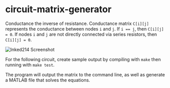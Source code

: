 # circuit-matrix-generator

Conductance the inverse of resistance. Conductance matrix `C[i][j]` represents the conductance between nodes `i` and `j`. If `i == j`, then `C[i][j] = 0`. If nodes `i` and `j` are not directly connected via series resistors, then `C[i][j] = 0`.

![Inked214 Screenshot](https://user-images.githubusercontent.com/97299316/163731221-494a93b7-89c9-4f7c-8df3-abe970092117.jpg)

For the following circuit, create sample output by compiling with `make` then running with `make test`.

The program will output the matrix to the command line, as well as generate a MATLAB file that solves the equations.
